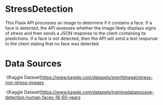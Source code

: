 # StressDetection
This Flask API processes an image to determine if it contains a face. If a face is detected, the API assesses whether the image likely displays signs of stress and then sends a JSON response to the client containing its predictions. If a face is not detected, then the API will send a text response to the client stating that no face was detected.

# Data Sources
-[Kaggle Dataset]https://www.kaggle.com/datasets/preritbhagat/stress-non-stress-images

-[Kaggle Dataset]https://www.kaggle.com/datasets/trainingdatapro/age-detection-human-faces-18-60-years
